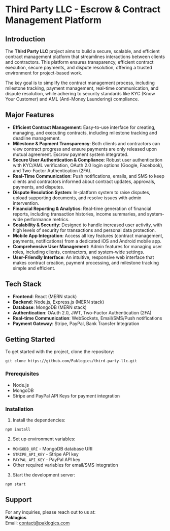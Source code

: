# Third Party LLC - Escrow & Contract Management Platform

## Introduction

The **Third Party LLC** project aims to build a secure, scalable, and efficient contract management platform that streamlines interactions between clients and contractors. This platform ensures transparency, efficient contract execution, secure payments, and dispute resolution, offering a trusted environment for project-based work.

The key goal is to simplify the contract management process, including milestone tracking, payment management, real-time communication, and dispute resolution, while adhering to security standards like KYC (Know Your Customer) and AML (Anti-Money Laundering) compliance.

## Major Features

- **Efficient Contract Management**: Easy-to-use interface for creating, managing, and executing contracts, including milestone tracking and deadline management.
- **Milestone & Payment Transparency**: Both clients and contractors can view contract progress and ensure payments are only released upon mutual agreement. Escrow payment system integrated.
- **Secure User Authentication & Compliance**: Robust user authentication with KYC/AML verification, OAuth 2.0 login options (Google, Facebook), and Two-Factor Authentication (2FA).
- **Real-Time Communication**: Push notifications, emails, and SMS to keep clients and contractors informed about contract updates, approvals, payments, and disputes.
- **Dispute Resolution System**: In-platform system to raise disputes, upload supporting documents, and resolve issues with admin intervention.
- **Financial Reporting & Analytics**: Real-time generation of financial reports, including transaction histories, income summaries, and system-wide performance metrics.
- **Scalability & Security**: Designed to handle increased user activity, with high levels of security for transactions and personal data protection.
- **Mobile App Integration**: Access all key features (contract management, payments, notifications) from a dedicated iOS and Android mobile app.
- **Comprehensive User Management**: Admin features for managing user roles, including clients, contractors, and system-wide settings.
- **User-Friendly Interface**: An intuitive, responsive web interface that makes contract creation, payment processing, and milestone tracking simple and efficient.

## Tech Stack

- **Frontend**: React (MERN stack)
- **Backend**: Node.js, Express.js (MERN stack)
- **Database**: MongoDB (MERN stack)
- **Authentication**: OAuth 2.0, JWT, Two-Factor Authentication (2FA)
- **Real-time Communication**: WebSockets, Email/SMS/Push notifications
- **Payment Gateway**: Stripe, PayPal, Bank Transfer Integration

## Getting Started

To get started with the project, clone the repository:

`git clone https://github.com/Paklogics/third-party-llc.git`

### Prerequisites

- Node.js
- MongoDB
- Stripe and PayPal API Keys for payment integration

### Installation

1. Install the dependencies:

`npm install`

2. Set up environment variables:

- `MONGODB_URI` - MongoDB database URI
- `STRIPE_API_KEY` - Stripe API key
- `PAYPAL_API_KEY` - PayPal API key
- Other required variables for email/SMS integration

3. Start the development server:

`npm start`

## Support

For any inquiries, please reach out to us at:  
**Paklogics**  
Email: [contact@paklogics.com](mailto:contact@paklogics.com)

